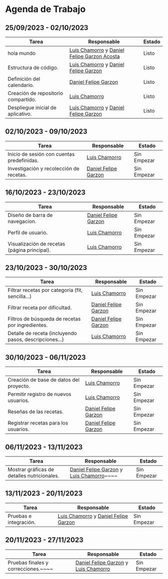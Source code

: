 # Agenda de Trabajo

## 25/09/2023 - 02/10/2023
| Tarea                              | Responsable                                          | Estado   |
|------------------------------------| --------------------------------------------------- | -------- |
| hola mundo                         | [Luis Chamorro](https://github.com/Luisfemocha) y [Daniel Felipe Garzon Acosta](https://github.com/Dgarzonac9) | Listo    |
| Estructura de código.              | [Luis Chamorro](https://github.com/Luisfemocha) y [Daniel Felipe Garzon](https://github.com/Dgarzonac9) | Listo    |
| Definición del calendario.         | [Daniel Felipe Garzon](https://github.com/Dgarzonac9) | Listo    |
| Creación de repositorio compartido. | [Luis Chamorro](https://github.com/Luisfemocha) | Listo    |
| Despliegue inicial de aplicativo.  | [Luis Chamorro](https://github.com/Luisfemocha) y [Daniel Felipe Garzon](https://github.com/Dgarzonac9) | Listo    |

## 02/10/2023 - 09/10/2023
| Tarea                                      | Responsable                                          | Estado       |
|--------------------------------------------| --------------------------------------------------- | ------------ |
| Inicio de sesión con cuentas predefinidas. | [Luis Chamorro](https://github.com/Luisfemocha) | Sin Empezar  |
| Investigación y recolección de recetas.    | [Daniel Felipe Garzon](https://github.com/Dgarzonac9) | Sin Empezar  |

## 16/10/2023 - 23/10/2023
| Tarea                                        | Responsable                                         | Estado       |
|----------------------------------------------| -------------------------------------------------- | ------------ |
| Diseño de barra de navegacion.               | [Daniel Felipe Garzon](https://github.com/Dgarzonac9) | Sin Empezar  |
| Perfil de usuario.                           | [Luis Chamorro](https://github.com/Luisfemocha) | Sin Empezar  |
| Visualización de recetas (página principal). | [Luis Chamorro](https://github.com/Luisfemocha) | Sin Empezar  |

## 23/10/2023 - 30/10/2023
| Tarea                                                  | Responsable                                         | Estado       |
|--------------------------------------------------------| -------------------------------------------------- | ------------ |
| Filtrar recetas por categoría (fit, sencilla...)       | [Luis Chamorro](https://github.com/Luisfemocha) | Sin Empezar  |
| Filtrar receta por dificultad.                         | [Daniel Felipe Garzon](https://github.com/Dgarzonac9) | Sin Empezar  |
| Filtros de búsqueda de recetas por ingredientes.       | [Daniel Felipe Garzon](https://github.com/Dgarzonac9) | Sin Empezar  |
| Detalle de receta (incluyendo pasos, descripciones...) | [Luis Chamorro](https://github.com/Luisfemocha) | Sin Empezar  |

## 30/10/2023 - 06/11/2023
| Tarea                                   | Responsable                                          | Estado       |
|-----------------------------------------| --------------------------------------------------- | ------------ |
| Creación de base de datos del proyecto. | [Luis Chamorro](https://github.com/Luisfemocha) | Sin Empezar  |
| Permitir registro de nuevos usuarios.   | [Luis Chamorro](https://github.com/Luisfemocha) | Sin Empezar  |
| Reseñas de las recetas.                 | [Daniel Felipe Garzon](https://github.com/Dgarzonac9) | Sin Empezar  |
| Registrar recetas para los usuarios.    | [Daniel Felipe Garzon](https://github.com/Dgarzonac9) | Sin Empezar  |

## 06/11/2023 - 13/11/2023
| Tarea                                       | Responsable                                          | Estado       |
|---------------------------------------------| --------------------------------------------------- | ------------ |
| Mostrar gráficas de detalles nutricionales. | [Daniel Felipe Garzon](https://github.com/Dgarzonac9) y [Luis Chamorro](https://github.com/Luisfemocha)~~~~ | Sin Empezar  |

## 13/11/2023 - 20/11/2023
| Tarea                  | Responsable                                           | Estado       |
|------------------------| ---------------------------------------------------- | ------------ |
| Pruebas e integración. | [Luis Chamorro](https://github.com/Luisfemocha) y [Daniel Felipe Garzon](https://github.com/Dgarzonac9) | Sin Empezar  |

## 20/11/2023 - 27/11/2023
| Tarea                           | Responsable                                           | Estado       |
|---------------------------------| ---------------------------------------------------- | ------------ |
| Pruebas finales y correcciones.~~~~ | [Daniel Felipe Garzon](https://github.com/Dgarzonac9) y [Luis Chamorro](https://github.com/Luisfemocha) | Sin Empezar |
